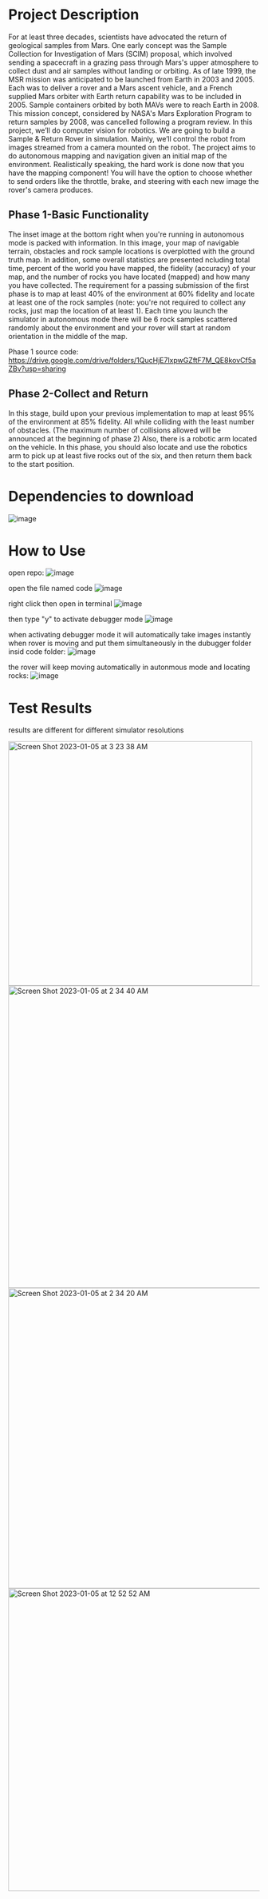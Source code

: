 # Project Description
For at least three decades, scientists have advocated the return of geological samples from Mars. One early concept was the Sample Collection for Investigation of Mars (SCIM) proposal, which involved sending a spacecraft in a grazing pass through Mars's upper atmosphere to collect dust and air samples without landing or orbiting. As of late 1999, the MSR mission was anticipated to be launched from Earth in 2003 and 2005. Each was to deliver a rover and a Mars ascent vehicle, and a French supplied Mars orbiter with Earth return capability was to be included in 2005. Sample containers orbited by both MAVs were to reach Earth in 2008. This mission concept, considered by NASA's Mars Exploration Program to return samples by 2008, was cancelled
following a program review. In this project, we’ll do computer vision for robotics. We are going to build a Sample & Return Rover in simulation. Mainly, we’ll control the robot from images streamed from a camera mounted on the robot. The project aims to do autonomous mapping and navigation given an initial map of the environment. Realistically speaking, the hard work is done now that you have the mapping component! You will have the option to choose whether to send orders like the throttle, brake, and steering with each new image the rover's camera produces.

## Phase 1-Basic Functionality
The inset image at the bottom right when you're running in autonomous mode is packed with information. In this image, your map of navigable terrain, obstacles and rock sample locations is overplotted with the ground truth map. In addition, some overall statistics are presented ncluding total time, percent of the world you have mapped, the fidelity (accuracy) of your map, and the number of rocks you have located (mapped) and how many you have collected. The requirement for a passing submission of the first phase is to map at least 40% of the environment at 60% fidelity and locate at least one of the rock samples (note: you're not required to collect any rocks, just map the location of at least 1). Each time you launch the simulator in autonomous mode there will be 6 rock samples scattered randomly about the environment and your rover will start at random orientation in the middle of the map.

Phase 1 source code: https://drive.google.com/drive/folders/1QucHjE7lxpwGZftF7M_QE8kovCf5aZBv?usp=sharing 


## Phase 2-Collect and Return
In this stage, build upon your previous implementation to map at least 95% of the environment at 85% fidelity. All while colliding with the least number of obstacles. (The maximum number of collisions allowed will be announced at the beginning of phase 2) Also, there is a robotic arm located on the vehicle. In this phase, you should also locate and use the robotics arm to pick up at least five rocks out of the six, and then return them back to the start position.

# Dependencies to download
![image](https://user-images.githubusercontent.com/66957026/210679923-04a1a078-b041-401e-9430-46c011c5dd1d.png)


# How to Use
open repo:
![image](https://user-images.githubusercontent.com/93041833/206929367-7125ca55-00a8-49d2-8b1d-9f7b72c53ffb.png)

open the file named code
![image](https://user-images.githubusercontent.com/93041833/206929394-8fc2078f-c8bf-49ce-94f1-5f7d9b7de460.png)

right click then open in terminal
![image](https://user-images.githubusercontent.com/93041833/206929513-3090a169-6cfc-438c-be71-31ca3e2d1903.png)

then type "y" to activate debugger mode
![image](https://user-images.githubusercontent.com/93041833/206929592-77b3ecf2-9a52-444a-af1d-79d7aed62683.png)

when activating debugger mode it will automatically take images instantly when rover is moving and put them simultaneously in the dubugger folder insid code folder:
![image](https://user-images.githubusercontent.com/93041833/206930014-6651008d-8193-4b7a-a96b-47fd4c503355.png)

the rover will keep moving automatically in autonmous mode and locating rocks:
![image](https://user-images.githubusercontent.com/93041833/206930205-a1461aeb-8844-4e21-bd10-8d65fb1f7456.png)

# Test Results 
results are different for different simulator resolutions


<img width="489" alt="Screen Shot 2023-01-05 at 3 23 38 AM" src="https://user-images.githubusercontent.com/66957026/210680573-d09903f2-10b9-48f0-939a-8c0095674e17.png">

<img width="605" alt="Screen Shot 2023-01-05 at 2 34 40 AM" src="https://user-images.githubusercontent.com/66957026/210680624-352aad53-3f86-4d39-8528-c2c8f8743f21.png">

<img width="601" alt="Screen Shot 2023-01-05 at 2 34 20 AM" src="https://user-images.githubusercontent.com/66957026/210680646-f9a47141-6a0b-4e2a-a411-4d124a46090d.png">

<img width="606" alt="Screen Shot 2023-01-05 at 12 52 52 AM" src="https://user-images.githubusercontent.com/66957026/210680656-3a60d8b4-21c3-4b40-b786-abf26d81152a.png">



